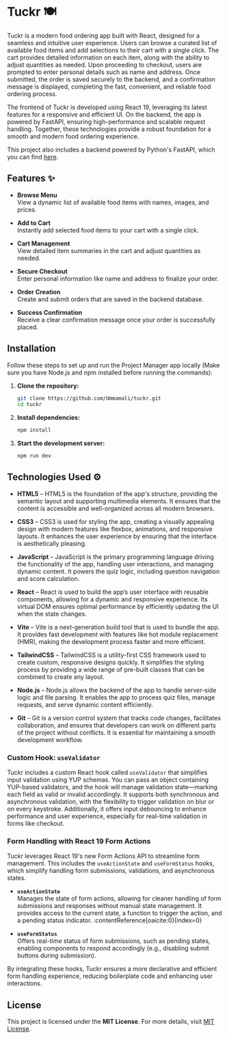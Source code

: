 # Tuckr 🍽️

Tuckr is a modern food ordering app built with React, designed for a seamless and intuitive user experience. Users can browse a curated list of available food items and add selections to their cart with a single click. The cart provides detailed information on each item, along with the ability to adjust quantities as needed. Upon proceeding to checkout, users are prompted to enter personal details such as name and address. Once submitted, the order is saved securely to the backend, and a confirmation message is displayed, completing the fast, convenient, and reliable food ordering process.

The frontend of Tuckr is developed using React 19, leveraging its latest features for a responsive and efficient UI. On the backend, the app is powered by FastAPI, ensuring high-performance and scalable request handling. Together, these technologies provide a robust foundation for a smooth and modern food ordering experience.

This project also includes a backend powered by Python's FastAPI, which you can find [here](https://github.com/ummamali/tuckrbck).



## Features ✨

- **Browse Menu**  
  View a dynamic list of available food items with names, images, and prices.

- **Add to Cart**  
  Instantly add selected food items to your cart with a single click.

- **Cart Management**  
  View detailed item summaries in the cart and adjust quantities as needed.

- **Secure Checkout**  
  Enter personal information like name and address to finalize your order.

- **Order Creation**  
  Create and submit orders that are saved in the backend database.

- **Success Confirmation**  
  Receive a clear confirmation message once your order is successfully placed.

## Installation  

Follow these steps to set up and run the Project Manager app locally (Make sure you have Node.js and npm installed before running the commands):  

1. **Clone the repository:**  

    ```sh
   git clone https://github.com/Ummamali/tuckr.git
   cd tuckr

3. **Install dependencies:**

      ```sh
    npm install
    
4. **Start the development server:**

     ```sh
     npm run dev

## Technologies Used ⚙️

- **HTML5** – HTML5 is the foundation of the app's structure, providing the semantic layout and supporting multimedia elements. It ensures that the content is accessible and well-organized across all modern browsers.
  
- **CSS3** – CSS3 is used for styling the app, creating a visually appealing design with modern features like flexbox, animations, and responsive layouts. It enhances the user experience by ensuring that the interface is aesthetically pleasing.

- **JavaScript** – JavaScript is the primary programming language driving the functionality of the app, handling user interactions, and managing dynamic content. It powers the quiz logic, including question navigation and score calculation.

- **React** – React is used to build the app’s user interface with reusable components, allowing for a dynamic and responsive experience. Its virtual DOM ensures optimal performance by efficiently updating the UI when the state changes.

- **Vite** – Vite is a next-generation build tool that is used to bundle the app. It provides fast development with features like hot module replacement (HMR), making the development process faster and more efficient.

- **TailwindCSS** – TailwindCSS is a utility-first CSS framework used to create custom, responsive designs quickly. It simplifies the styling process by providing a wide range of pre-built classes that can be combined to create any layout.

- **Node.js** – Node.js allows the backend of the app to handle server-side logic and file parsing. It enables the app to process quiz files, manage requests, and serve dynamic content efficiently.

- **Git** – Git is a version control system that tracks code changes, facilitates collaboration, and ensures that developers can work on different parts of the project without conflicts. It is essential for maintaining a smooth development workflow.

### Custom Hook: `useValidator`

Tuckr includes a custom React hook called `useValidator` that simplifies input validation using YUP schemas. You can pass an object containing YUP-based validators, and the hook will manage validation state—marking each field as valid or invalid accordingly. It supports both synchronous and asynchronous validation, with the flexibility to trigger validation on blur or on every keystroke. Additionally, it offers input debouncing to enhance performance and user experience, especially for real-time validation in forms like checkout.

### Form Handling with React 19 Form Actions

Tuckr leverages React 19's new Form Actions API to streamline form management. This includes the `useActionState` and `useFormStatus` hooks, which simplify handling form submissions, validations, and asynchronous states.

- **`useActionState`**  
  Manages the state of form actions, allowing for cleaner handling of form submissions and responses without manual state management. It provides access to the current state, a function to trigger the action, and a pending status indicator. :contentReference[oaicite:0]{index=0}

- **`useFormStatus`**  
  Offers real-time status of form submissions, such as pending states, enabling components to respond accordingly (e.g., disabling submit buttons during submission).

By integrating these hooks, Tuckr ensures a more declarative and efficient form handling experience, reducing boilerplate code and enhancing user interactions.


## License  

This project is licensed under the **MIT License**. For more details, visit [MIT License](https://opensource.org/licenses/MIT).  
